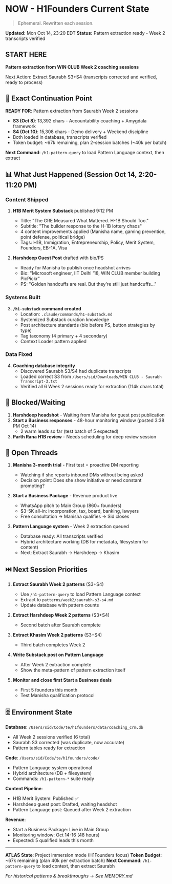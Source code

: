 # NOW - H1Founders Current State
> Ephemeral. Rewritten each session.

**Updated:** Mon Oct 14, 23:20 EDT
**Status:** Pattern extraction ready - Week 2 transcripts verified

## START HERE

**Pattern extraction from WIN CLUB Week 2 coaching sessions**

Next Action: Extract Saurabh S3+S4 (transcripts corrected and verified, ready to process)

## 🎯 Exact Continuation Point

**READY FOR**: Pattern extraction from Saurabh Week 2 sessions
- **S3 (Oct 8)**: 13,392 chars - Accountability coaching + Amygdala framework
- **S4 (Oct 10)**: 15,308 chars - Demo delivery + Weekend discipline
- Both loaded in database, transcripts verified
- Token budget: ~67k remaining, plan 2-session batches (~40k per batch)

**Next Command**: `/h1-pattern-query` to load Pattern Language context, then extract

## 📊 What Just Happened (Session Oct 14, 2:20-11:20 PM)

### Content Shipped
1. **H1B Merit System Substack** published 9:12 PM
   - Title: "The GRE Measured What Mattered. H-1B Should Too."
   - Subtitle: "The builder response to the H-1B lottery chaos"
   - 4 content improvements applied (Manisha name, gaming prevention, point defense, political bridge)
   - Tags: H1B, Immigration, Entrepreneurship, Policy, Merit System, Founders, EB-1A, Visa

2. **Harshdeep Guest Post** drafted with bio/PS
   - Ready for Manisha to publish once headshot arrives
   - Bio: "Microsoft engineer, IIT Delhi '18, WIN CLUB member building PicPickr"
   - PS: "Golden handcuffs are real. But they're still just handcuffs..."

### Systems Built
3. **`/h1-substack` command created**
   - Location: `.claude/commands/h1-substack.md`
   - Systemized Substack curation knowledge
   - Post architecture standards (bio before PS, button strategies by type)
   - Tag taxonomy (4 primary + 4 secondary)
   - Context Loader pattern applied

### Data Fixed
4. **Coaching database integrity**
   - Discovered Saurabh S3/S4 had duplicate transcripts
   - Loaded correct S3 from `/Users/sid/Downloads/WIN CLUB - Saurabh Transcript-3.txt`
   - Verified all 6 Week 2 sessions ready for extraction (114k chars total)

## 🚧 Blocked/Waiting

1. **Harshdeep headshot** - Waiting from Manisha for guest post publication
2. **Start a Business responses** - 48-hour monitoring window (posted 3:38 PM Oct 14)
   - 2 warm leads so far (test batch of 5 expected)
3. **Parth Rana H1B review** - Needs scheduling for deep review session

## 🔗 Open Threads

1. **Manisha 3-month trial** - First test = proactive DM reporting
   - Watching if she reports inbound DMs without being asked
   - Decision point: Does she show initiative or need constant prompting?

2. **Start a Business Package** - Revenue product live
   - WhatsApp pitch to Main Group (860+ founders)
   - $3-5K all-in: incorporation, tax, board, banking, lawyers
   - Free consultation → Manisha qualifies → Sid closes

3. **Pattern Language system** - Week 2 extraction queued
   - Database ready: All transcripts verified
   - Hybrid architecture working (DB for metadata, filesystem for content)
   - Next: Extract Saurabh → Harshdeep → Khasim

## ⏭️ Next Session Priorities

1. **Extract Saurabh Week 2 patterns** (S3+S4)
   - Use `/h1-pattern-query` to load Pattern Language context
   - Extract to `patterns/week2/saurabh-s3-s4.md`
   - Update database with pattern counts

2. **Extract Harshdeep Week 2 patterns** (S3+S4)
   - Second batch after Saurabh complete

3. **Extract Khasim Week 2 patterns** (S3+S4)
   - Third batch completes Week 2

4. **Write Substack post on Pattern Language**
   - After Week 2 extraction complete
   - Show the meta-pattern of pattern extraction itself

5. **Monitor and close first Start a Business deals**
   - First 5 founders this month
   - Test Manisha qualification protocol

## 🗄️ Environment State

**Database**: `/Users/sid/Code/te/h1founders/data/coaching_crm.db`
- All Week 2 sessions verified (6 total)
- Saurabh S3 corrected (was duplicate, now accurate)
- Pattern tables ready for extraction

**Code**: `/Users/sid/Code/te/h1founders/code/`
- Pattern Language system operational
- Hybrid architecture (DB + filesystem)
- Commands: `/h1-pattern-*` suite ready

**Content Pipeline**:
- H1B Merit System: Published ✅
- Harshdeep guest post: Drafted, waiting headshot
- Pattern Language post: Queued after Week 2 extraction

**Revenue**:
- Start a Business Package: Live in Main Group
- Monitoring window: Oct 14-16 (48 hours)
- Expected: 5 qualified leads this month

---

**ATLAS State**: Project immersion mode (H1Founders focus)
**Token Budget**: ~67k remaining (plan 40k per extraction batch)
**Next Command**: `/h1-pattern-query` to load context, then extract Saurabh

*For historical patterns & breakthroughs → See MEMORY.md*
